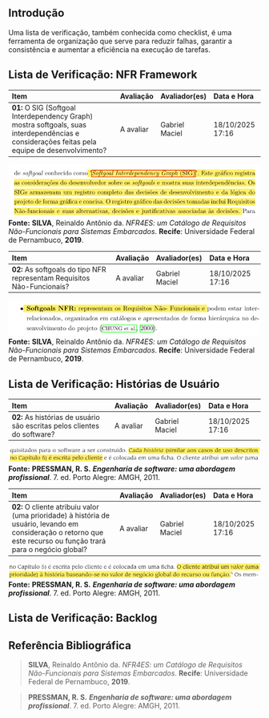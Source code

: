 ## Introdução

Uma lista de verificação, também conhecida como checklist, é uma ferramenta de organização que serve para reduzir falhas, garantir a consistência e aumentar a eficiência na execução de tarefas.

## Lista de Verificação: NFR Framework

| Item | Avaliação | Avaliador(es) | Data e Hora |
|:-----|:----------|:--------------|:-------------------|
| **01:** O SIG (Softgoal Interdependency Graph) mostra softgoals, suas interdependências e considerações feitas pela equipe de desenvolvimento? | A avaliar | Gabriel Maciel | 18/10/2025 17:16 |

![Fonte do Item 1](../assets/imagens/checklist_4/print_nfr_1.png)
**Fonte:** **SILVA**, Reinaldo Antônio da. *NFR4ES: um Catálogo de Requisitos Não-Funcionais para Sistemas Embarcados*. **Recife**: Universidade Federal de Pernambuco, **2019**.

| Item | Avaliação | Avaliador(es) | Data e Hora |
|:-----|:----------|:--------------|:-------------------|
| **02:** As softgoals do tipo NFR representam Requisitos Não-Funcionais? | A avaliar | Gabriel Maciel | 18/10/2025 17:16 |

![Fonte do Item 2](../assets/imagens/checklist_4/print_nfr_2.png) 
**Fonte:** **SILVA**, Reinaldo Antônio da. *NFR4ES: um Catálogo de Requisitos Não-Funcionais para Sistemas Embarcados*. **Recife**: Universidade Federal de Pernambuco, **2019**.

## Lista de Verificação: Histórias de Usuário

| Item | Avaliação | Avaliador(es) | Data e Hora |
|:-----|:----------|:--------------|:-------------------|
| **02:** As histórias de usuário são escritas pelos clientes do software? | A avaliar | Gabriel Maciel | 18/10/2025 17:16 |

![Fonte do Item 1](../assets/imagens/checklist_4/print_historia_1.png)
**Fonte:** **PRESSMAN, R. S.** ***Engenharia de software: uma abordagem profissional***. 7. ed. Porto Alegre: AMGH, 2011.

| Item | Avaliação | Avaliador(es) | Data e Hora |
|:-----|:----------|:--------------|:-------------------|
| **02:** O cliente atribuiu valor (uma prioridade) à história de usuário, levando em consideração o retorno que este recurso ou função trará para o negócio global? | A avaliar | Gabriel Maciel | 18/10/2025 17:16 |

![Fonte do Item 2](../assets/imagens/checklist_4/print_historia_2.png)
**Fonte:** **PRESSMAN, R. S.** ***Engenharia de software: uma abordagem profissional***. 7. ed. Porto Alegre: AMGH, 2011.


## Lista de Verificação: Backlog

## Referência Bibliográfica

> **SILVA**, Reinaldo Antônio da. *NFR4ES: um Catálogo de Requisitos Não-Funcionais para Sistemas Embarcados*. **Recife**: Universidade Federal de Pernambuco, **2019**.

> **PRESSMAN, R. S.** ***Engenharia de software: uma abordagem profissional***. 7. ed. Porto Alegre: AMGH, 2011.